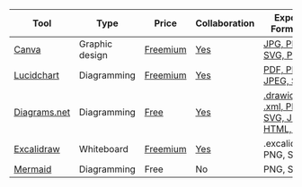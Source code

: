 | Tool                                      | Type           | Price                                            | Collaboration                                           | Export Formats                                                                                                                 |
| ----------------------------------------- | -------------- | ------------------------------------------------ | ------------------------------------------------------- | ------------------------------------------------------------------------------------------------------------------------------ |
| [Canva](https://www.canva.com/)           | Graphic design | [Freemium](https://www.canva.com/pricing/)       | [Yes](https://www.canva.com/for-teams/)                 | [JPG, PNG, SVG, PDF](https://www.canva.com/en_au/help/download-file-types/)                                                    |
| [Lucidchart](https://www.lucidchart.com/) | Diagramming    | [Freemium](https://lucid.app/pricing/lucidchart) | [Yes](https://www.lucidchart.com/pages/teams)           | [PDF, PNG, JPEG, SVG](https://lucidchart.zendesk.com/hc/en-us/articles/360001287223-Export-and-print-your-Lucidchart-document) |
| [Diagrams.net](https://www.diagrams.net/) | Diagramming    | [Free](https://www.diagrams.net/about)           | [Yes](https://www.diagrams.net/doc/faq/share-diagrams)  | [.drawio, .xml, PNG, SVG, JPEG, HTML, PDF](https://www.diagrams.net/doc/faq/export-diagram)                                    |
| [Excalidraw](https://excalidraw.com/)     | Whiteboard     | [Freemium](https://plus.excalidraw.com/pricing)  | [Yes](https://plus.excalidraw.com/excalidraw-for-teams) | .excalidraw, PNG, SVG                                                                                                          |
| [Mermaid](https://mermaid.js.org/)        | Diagramming    | Free                                             | No                                                      | PNG, SVG                                                                                                                       |

